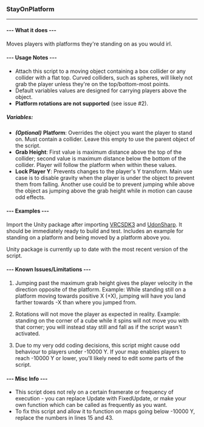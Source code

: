 ### StayOnPlatform

---
#### --- What it does ---

Moves players with platforms they're standing on as you would irl.

#### --- Usage Notes ---

- Attach this script to a moving object containing a box collider or any collider with a flat top. Curved colliders, such as spheres, will likely not grab the player unless they're on the top/bottom-most points.
- Default variables values are designed for carrying players above the object.
- **Platform rotations are not supported** (see issue #2).

##### Variables:

- ***(Optional)*** **Platform**: Overrides the object you want the player to stand on. Must contain a collider. Leave this empty to use the parent object of the script.
- **Grab Height**: First value is maximum distance above the top of the collider; second value is maximum distance below the bottom of the collider. Player will follow the platform when within these values.
- **Lock Player Y**: Prevents changes to the player's Y transform. Main use case is to disable gravity when the player is under the object to prevent them from falling. Another use could be to prevent jumping while above the object as jumping above the grab height while in motion can cause odd effects.

#### --- Examples ---

Import the Unity package after importing [VRC](https://api.vrchat.cloud/home/download)[SDK3](https://vrchat.com/home/download) and [UdonSharp](https://github.com/Merlin-san/UdonSharp). It should be immediately ready to build and test. Includes an example for standing on a platform and being moved by a platform above you.

Unity package is currently up to date with the most recent version of the script.

#### --- Known Issues/Limitations ---

1) Jumping past the maximum grab height gives the player velocity in the direction opposite of the platform. Example: While standing still on a platform moving towards positive X (+X), jumping will have you land farther towards -X than where you jumped from.

2) Rotations will not move the player as expected in reality. Example: standing on the corner of a cube while it spins will not move you with that corner; you will instead stay still and fall as if the script wasn't activated.

3) Due to my very odd coding decisions, this script might cause odd behaviour to players under -10000 Y. If your map enables players to reach -10000 Y or lower, you'll likely need to edit some parts of the script.

#### --- Misc Info ---

- This script does not rely on a certain framerate or frequency of execution - you can replace Update with FixedUpdate, or make your own function which can be called as frequently as you want.
- To fix this script and allow it to function on maps going below -10000 Y, replace the numbers in lines 15 and 43.